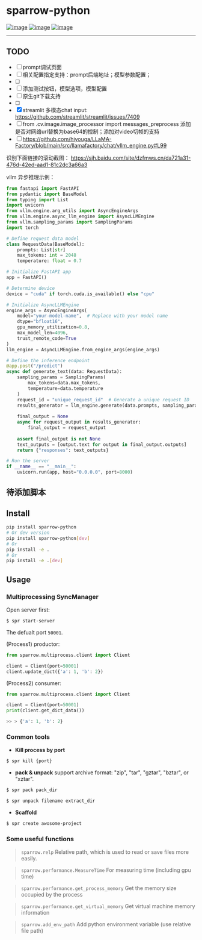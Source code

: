 # sparrow-python

[![image](https://img.shields.io/badge/Pypi-0.1.7-green.svg)](https://pypi.org/project/sparrow-python)
[![image](https://img.shields.io/badge/python-3.6+-blue.svg)](https://www.python.org/)
[![image](https://img.shields.io/badge/license-MIT-blue.svg)](LICENSE)

---

## TODO

- [ ] prompt调试页面
- [ ] 相关配置指定支持：prompt后端地址；模型参数配置；
- [ ] 
- [ ] 添加测试按钮，模型选项，模型配置
- [ ] 原生git下载支持
- [ ]
- [X] streamlit 多模态chat input: https://github.com/streamlit/streamlit/issues/7409
- [ ] from .cv.image.image_processor import messages_preprocess 添加是否对网络url替换为base64的控制；添加对video切帧的支持
- [ ] https://github.com/hiyouga/LLaMA-Factory/blob/main/src/llamafactory/chat/vllm_engine.py#L99

识别下面链接的滚动截图：
https://sjh.baidu.com/site/dzfmws.cn/da721a31-476d-42ed-aad1-81c2dc3a66a3

vllm 异步推理示例：

```python
from fastapi import FastAPI
from pydantic import BaseModel
from typing import List
import uvicorn
from vllm.engine.arg_utils import AsyncEngineArgs
from vllm.engine.async_llm_engine import AsyncLLMEngine
from vllm.sampling_params import SamplingParams
import torch

# Define request data model
class RequestData(BaseModel):
    prompts: List[str]
    max_tokens: int = 2048
    temperature: float = 0.7

# Initialize FastAPI app
app = FastAPI()

# Determine device
device = "cuda" if torch.cuda.is_available() else "cpu"

# Initialize AsyncLLMEngine
engine_args = AsyncEngineArgs(
    model="your-model-name",  # Replace with your model name
    dtype="bfloat16",
    gpu_memory_utilization=0.8,
    max_model_len=4096,
    trust_remote_code=True
)
llm_engine = AsyncLLMEngine.from_engine_args(engine_args)

# Define the inference endpoint
@app.post("/predict")
async def generate_text(data: RequestData):
    sampling_params = SamplingParams(
        max_tokens=data.max_tokens,
        temperature=data.temperature
    )
    request_id = "unique_request_id"  # Generate a unique request ID
    results_generator = llm_engine.generate(data.prompts, sampling_params, request_id)
  
    final_output = None
    async for request_output in results_generator:
        final_output = request_output
  
    assert final_output is not None
    text_outputs = [output.text for output in final_output.outputs]
    return {"responses": text_outputs}

# Run the server
if __name__ == "__main__":
    uvicorn.run(app, host="0.0.0.0", port=8000)

```

## 待添加脚本

## Install

```bash
pip install sparrow-python
# Or dev version
pip install sparrow-python[dev]
# Or
pip install -e .
# Or
pip install -e .[dev]
```

## Usage

### Multiprocessing SyncManager

Open server first:

```bash
$ spr start-server
```

The defualt port `50001`.

(Process1) productor:

```python
from sparrow.multiprocess.client import Client

client = Client(port=50001)
client.update_dict({'a': 1, 'b': 2})
```

(Process2) consumer:

```python
from sparrow.multiprocess.client import Client

client = Client(port=50001)
print(client.get_dict_data())

>> > {'a': 1, 'b': 2}
```

### Common tools

- **Kill process by port**

```bash
$ spr kill {port}
```

- **pack & unpack**
  support archive format: "zip", "tar", "gztar", "bztar", or "xztar".

```bash
$ spr pack pack_dir
```

```bash
$ spr unpack filename extract_dir
```

- **Scaffold**

```bash
$ spr create awosome-project
```

### Some useful functions

> `sparrow.relp`
> Relative path, which is used to read or save files more easily.

> `sparrow.performance.MeasureTime`
> For measuring time (including gpu time)

> `sparrow.performance.get_process_memory`
> Get the memory size occupied by the process

> `sparrow.performance.get_virtual_memory`
> Get virtual machine memory information

> `sparrow.add_env_path`
> Add python environment variable (use relative file path)
